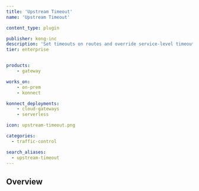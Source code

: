 ```yaml
---
title: 'Upstream Timeout'
name: 'Upstream Timeout'

content_type: plugin

publisher: kong-inc
description: 'Set timeouts on routes and override service-level timeouts'
tier: enterprise


products:
    - gateway

works_on:
    - on-prem
    - konnect

konnect_deployments:
    - cloud-gateways
    - serverless

icon: upstream-timeout.png

categories:
  - traffic-control

search_aliases:
  - upstream-timeout
---
```


## Overview
